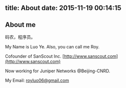title: About
date: 2015-11-19 00:14:15
---
## About me

码农，程序员。

My Name is Luo Ye. Also, you can call me Roy.

Cofounder of SanScout Inc. [http://www.sanscout.com](http://www.sanscout.com)

Now working for Juniper Networks @Beijing-CNRD.

My Email: royluo06@gmail.com